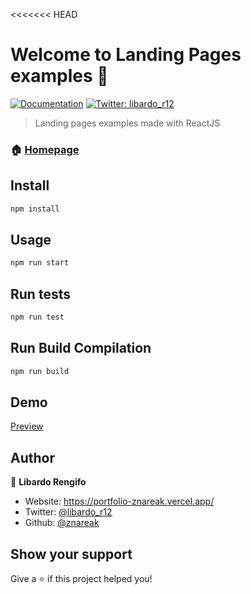 <<<<<<< HEAD
# Welcome to Landing Pages examples 👋
[![Documentation](https://img.shields.io/badge/documentation-yes-brightgreen.svg)](https://github.com/react-testing/react-suspense)
[![Twitter: libardo\_r12](https://img.shields.io/twitter/follow/libardo\_r12.svg?style=social)](https://twitter.com/libardo\_r12)

> Landing pages examples made with ReactJS
### 🏠 [Homepage](https://github.com/react-testing/react-suspense)

## Install

```sh
npm install
```

## Usage

```sh
npm run start
```

## Run tests

```sh
npm run test
```

## Run Build Compilation

```sh
npm run build
```

## Demo
[Preview]()

## Author

👤 **Libardo Rengifo**

* Website: https://portfolio-znareak.vercel.app/
* Twitter: [@libardo\_r12](https://twitter.com/libardo\_r12)
* Github: [@znareak](https://github.com/znareak)

## Show your support

Give a ⭐️ if this project helped you!